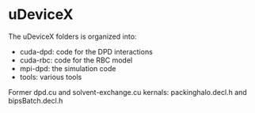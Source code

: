 uDeviceX
===
The uDeviceX folders is organized into:
* cuda-dpd: code for the DPD interactions
* cuda-rbc: code for the RBC model
* mpi-dpd: the simulation code
* tools: various tools

Former dpd.cu and solvent-exchange.cu kernals:
packinghalo.decl.h and bipsBatch.decl.h